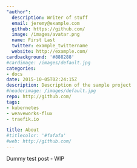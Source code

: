 ```yaml
---
"author":
  description: Writer of stuff
  email: jeremy@example.com
  github: https://github.com/
  image: /images/avatar.png
  name: First Last
  twitter: example_twittername
  website: http://example.com/
cardbackground: '#888288'
#cardimage: /images/default.jpg
categories:
- docs
date: 2015-10-05T02:24:15Z
description: Description of the sample project
#headerimage: /images/default.jpg
repo: http://github.com/
tags:
- kubernetes
- weaveworks-flux 
- traefik.io

title: About
#titlecolor: '#fafafa'
#web: http://github.com/
---
```



Dummy test post - WIP